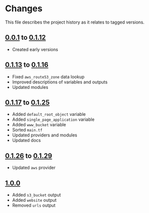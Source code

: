 # Changes
This file describes the project history as it relates to tagged versions.

## [0.0.1](.) to [0.1.12](.)
- Created early versions

## [0.1.13](.) to [0.1.16](.)
- Fixed `aws_route53_zone` data lookup
- Improved descriptions of variables and outputs
- Updated modules

## [0.1.17](.) to [0.1.25](.)
- Added `default_root_object` variable
- Added `single_page_application` variable
- Added `www_bucket` variable
- Sorted `main.tf`
- Updated providers and modules
- Updated docs

## [0.1.26](.) to [0.1.29](.)
- Updated `aws` provider

## [1.0.0](.)
- Added `s3_bucket` output
- Added `website` output
- Removed `urls` output
